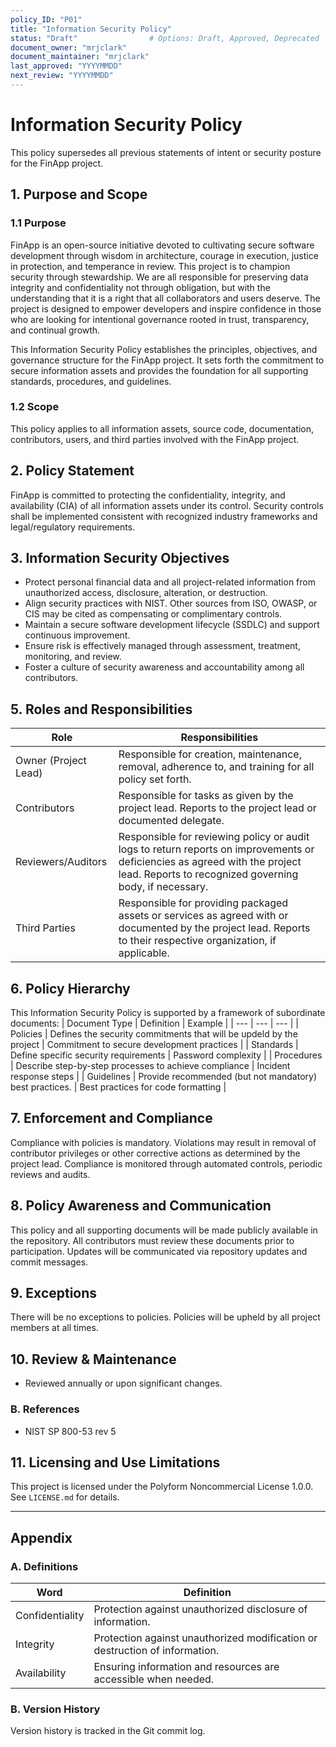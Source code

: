 ```yaml
---
policy_ID: "P01"
title: "Information Security Policy"
status: "Draft"                # Options: Draft, Approved, Deprecated
document_owner: "mrjclark"
document_maintainer: "mrjclark"
last_approved: "YYYYMMDD"
next_review: "YYYYMMDD"
---
```


# Information Security Policy
This policy supersedes all previous statements of intent or security posture for the FinApp project.

## 1. Purpose and Scope

### 1.1 Purpose
FinApp is an open-source initiative devoted to cultivating secure software development through wisdom in architecture, courage in execution, justice in protection, and temperance in review. This project is to champion security through stewardship. We are all responsible for preserving data integrity and confidentiality not through obligation, but with the understanding that it is a right that all collaborators and users deserve. The project is designed to empower developers and inspire confidence in those who are looking for intentional governance rooted in trust, transparency, and continual growth.

This Information Security Policy establishes the principles, objectives, and governance structure for the FinApp project. It sets forth the commitment to secure information assets and provides the foundation for all supporting standards, procedures, and guidelines.

### 1.2 Scope
This policy applies to all information assets, source code, documentation, contributors, users, and third parties involved with the FinApp project.

## 2. Policy Statement
FinApp is committed to protecting the confidentiality, integrity, and availability (CIA) of all information assets under its control. Security controls shall be implemented consistent with recognized industry frameworks and legal/regulatory requirements.

## 3. Information Security Objectives
- Protect personal financial data and all project-related information from unauthorized access, disclosure, alteration, or destruction.
- Align security practices with NIST. Other sources from ISO, OWASP, or CIS may be cited as compensating or complimentary controls.
- Maintain a secure software development lifecycle (SSDLC) and support continuous improvement.
- Ensure risk is effectively managed through assessment, treatment, monitoring, and review.
- Foster a culture of security awareness and accountability among all contributors.

## 5. Roles and Responsibilities
| Role | Responsibilities |
| --- | --- |
| Owner (Project Lead) | Responsible for creation, maintenance, removal, adherence to, and training for all policy set forth. |
| Contributors | Responsible for tasks as given by the project lead. Reports to the project lead or documented delegate. |
| Reviewers/Auditors | Responsible for reviewing policy or audit logs to return reports on improvements or deficiencies as agreed with the project lead. Reports to recognized governing body, if necessary. |
| Third Parties | Responsible for providing packaged assets or services as agreed with or documented by the project lead. Reports to their respective organization, if applicable. |

## 6. Policy Hierarchy
This Information Security Policy is supported by a framework of subordinate documents:
| Document Type | Definition | Example |
| --- | --- | --- |
| Policies | Defines the security commitments that will be updeld by the project | Commitment to secure development practices |
| Standards | Define specific security requirements | Password complexity |
| Procedures | Describe step-by-step processes to achieve compliance | Incident response steps |
| Guidelines | Provide recommended (but not mandatory) best practices. | Best practices for code formatting | 

## 7. Enforcement and Compliance
Compliance with policies is mandatory. Violations may result in removal of contributor privileges or other corrective actions as determined by the project lead. Compliance is monitored through automated controls, periodic reviews and audits.

## 8. Policy Awareness and Communication
This policy and all supporting documents will be made publicly available in the repository. All contributors must review these documents prior to participation. Updates will be communicated via repository updates and commit messages.

## 9. Exceptions
There will be no exceptions to policies. Policies will be upheld by all project members at all times.

## 10. Review & Maintenance
* Reviewed annually or upon significant changes.

### B. References
- NIST SP 800-53 rev 5

## 11. Licensing and Use Limitations
This project is licensed under the Polyform Noncommercial License 1.0.0. See `LICENSE.md` for details.

---

## Appendix

### A. Definitions
| Word | Definition |
| --- | --- |
| Confidentiality | Protection against unauthorized disclosure of information. |
| Integrity | Protection against unauthorized modification or destruction of information. |
| Availability | Ensuring information and resources are accessible when needed. |

### B. Version History
Version history is tracked in the Git commit log.
